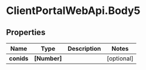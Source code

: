 # ClientPortalWebApi.Body5

## Properties
Name | Type | Description | Notes
------------ | ------------- | ------------- | -------------
**conids** | **[Number]** |  | [optional] 



